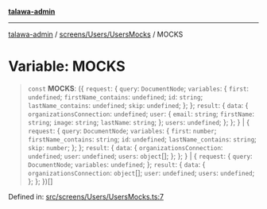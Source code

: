 [**talawa-admin**](../../../../README.md)

***

[talawa-admin](../../../../modules.md) / [screens/Users/UsersMocks](../README.md) / MOCKS

# Variable: MOCKS

> `const` **MOCKS**: (\{ `request`: \{ `query`: `DocumentNode`; `variables`: \{ `first`: `undefined`; `firstName_contains`: `undefined`; `id`: `string`; `lastName_contains`: `undefined`; `skip`: `undefined`; \}; \}; `result`: \{ `data`: \{ `organizationsConnection`: `undefined`; `user`: \{ `email`: `string`; `firstName`: `string`; `image`: `string`; `lastName`: `string`; \}; `users`: `undefined`; \}; \}; \} \| \{ `request`: \{ `query`: `DocumentNode`; `variables`: \{ `first`: `number`; `firstName_contains`: `string`; `id`: `undefined`; `lastName_contains`: `string`; `skip`: `number`; \}; \}; `result`: \{ `data`: \{ `organizationsConnection`: `undefined`; `user`: `undefined`; `users`: `object`[]; \}; \}; \} \| \{ `request`: \{ `query`: `DocumentNode`; `variables`: `undefined`; \}; `result`: \{ `data`: \{ `organizationsConnection`: `object`[]; `user`: `undefined`; `users`: `undefined`; \}; \}; \})[]

Defined in: [src/screens/Users/UsersMocks.ts:7](https://github.com/bint-Eve/talawa-admin/blob/16ddeb98e6868a55bca282e700a8f4212d222c01/src/screens/Users/UsersMocks.ts#L7)

